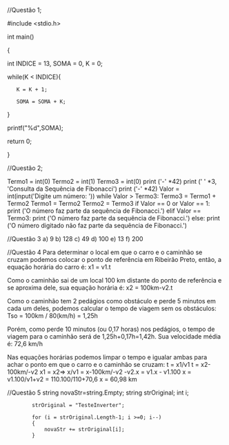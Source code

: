 //Questão 1;

#include <stdio.h>

int main()

{

int INDICE = 13, SOMA = 0, K = 0;

   while(K < INDICE){

       K = K + 1;

       SOMA = SOMA + K;

   }

   printf("%d",SOMA);

return 0;

}

//Questão 2;

Termo1 = int(0)
Termo2 = int(1)
Termo3 = int(0)
print ('-' *42)
print (' ' *3, 'Consulta da Sequência de Fibonacci')
print ('-' *42)
Valor = int(input('Digite um número: '))
while Valor > Termo3:
Termo3 = Termo1 + Termo2
Termo1 = Termo2
Termo2 = Termo3
if Valor == 0 or Valor == 1:
print ('O número faz parte da sequência de Fibonacci.')
elif Valor == Termo3:
print ('O número faz parte da sequência de Fibonacci.')
else:
print ('O número digitado não faz parte da sequência de Fibonacci.')

//Questão 3
a) 9
b) 128
c) 49
d) 100
e) 13
f) 200

//Questão 4
Para determinar o local em que o carro e o caminhão se cruzam podemos colocar o ponto de referência em Ribeirão Preto, então, a equação horária do carro é: x1 = v1.t

Como o caminhão sai de um local 100 km distante do ponto de referência e se aproxima dele, sua equação horária é: x2 = 100km-v2.t

Como o caminhão tem 2 pedágios como obstáculo e perde 5 minutos em cada um deles, podemos calcular o tempo de viagem sem os obstáculos: Tso = 100km / 80(km/h) = 1,25h

Porém, como perde 10 minutos (ou 0,17 horas) nos pedágios, o tempo de viagem para o caminhão será de 1,25h+0,17h=1,42h. Sua velocidade média é: 72,6 km/h

Nas equações horárias podemos limpar o tempo e igualar ambas para achar o ponto em que o carro e o caminhão se cruzam: t = x1/v1
t = x2-100km/-v2
x1 = x2=> x/v1 = x-100km/-v2
-v2.x = v1.x - v1.100
x = v1.100/v1+v2 = 110.100/110+70,6
x = 60,98 km

//Questão 5
   string novaStr=string.Empty;
            string strOriginal;
            int i;

            strOriginal = "TesteInverter";

            for (i = strOriginal.Length-1; i >=0; i--)
            {
                novaStr += strOriginal[i];
            }


